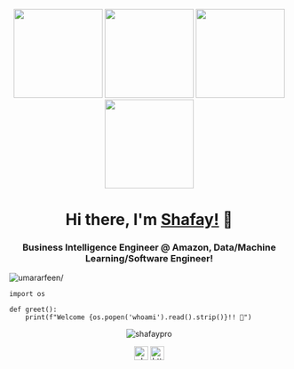 <p align="center"> <img src="https://octodex.github.com/images/vinyltocat.png" height="160px" width="160px"> <img src="https://octodex.github.com/images/daftpunktocat-thomas.gif" height="160px" width="160px"> <img src="https://octodex.github.com/images/daftpunktocat-guy.gif" height="160px" width="160px"> <img src="https://octodex.github.com/images/Robotocat.png" height="160px" width="160px"></p>

<h1 align="center">Hi there, I'm <a href="https://github.com/shafaypro"  target="_blank">Shafay!</a> 👋</h1>
    
<h3 align="center">Business Intelligence Engineer @ Amazon, Data/Machine Learning/Software Engineer!</h3>
<p align="left"> <img src="https://komarev.com/ghpvc/?username=Anon-Exloiter&style=flat&color=blueviolet" alt=umararfeen/> </p>

```python3
import os

def greet():
    print(f"Welcome {os.popen('whoami').read().strip()}!! 👋")
```

<p align="center"> <img src="https://github-readme-stats.vercel.app/api?username=shafaypro&count_private=true&show_icons=true&theme=radical" alt=shafaypro /> </p>


<p align="center"> 
<a href="https://pk.linkedin.com/in/imshafay" target="blank"><img align="center" src=https://cdn.jsdelivr.net/npm/simple-icons@3.0.1/icons/twitter.svg alt="shafaypro" height="25" width="25" /></a>
<a href="https://pk.linkedin.com/in/imshafay" target="blank"><img align="center" src=https://cdn.jsdelivr.net/npm/simple-icons@3.0.1/icons/linkedin.svg alt="https://pk.linkedin.com/in/imshafay" height="25" width="25" /></a>    
</p>
